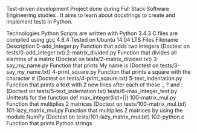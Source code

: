 Test-driven development Project done during Full Stack Software Engineering studies . It aims to learn about docstrings to create and implement tests in Python.

Technologies Python Scripts are written with Python 3.4.3 C files are compiled using gcc 4.8.4 Tested on Ubuntu 14.04 LTS Files Filename Description 0-add_integer.py Function that adds two integers (Doctest on tests/0-add_integer.txt) 2-matrix_divided.py Function that divides all elemtns of a matrix (Doctest on tests/2-matrix_divided.txt) 3-say_my_name.py Function that prints My name is (Doctest on tests/3-say_my_name.txt) 4-print_square.py Function that prints a square with the character # (Doctest on tests/4-print_sqaure.txt) 5-text_indentation.py Function that prints a text with 2 new lines after each of these ., ? and : (Doctest on tests/5-text_indentation.txt) tests/6-max_integer_test.py Unittests for the function def max_integer(list=[]) 100-matrix_mul.py Function that multiplies 2 matrices (Doctest on tests/100-matrix_mul.txt) 101-lazy_matrix_mul.py Function that multiplies 2 matrices by using the module NumPy (Doctest on tests/101-lazy_matrix_mul.txt) 102-python.c Function that prints Python strings

